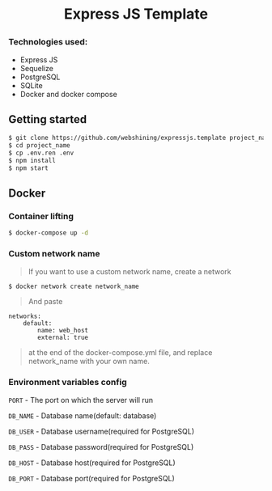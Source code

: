 # <p align="center">Express JS Template</p>
### Technologies used:
* Express JS
* Sequelize
* PostgreSQL
* SQLite
* Docker and docker compose

## Getting started
```bash
$ git clone https://github.com/webshining/expressjs.template project_name
$ cd project_name
$ cp .env.ren .env
$ npm install
$ npm start
```
## Docker
### Сontainer lifting
```bash
$ docker-compose up -d
```
### Custom network name
>If you want to use a custom network name, create a network

```bash
$ docker network create network_name
```

>And paste 
```
networks:
    default:
        name: web_host
        external: true
```
>at the end of the docker-compose.yml file, and replace network_name with your own name. 
### Environment variables config
`PORT` - The port on which the server will run

`DB_NAME` - Database name(default: database)

`DB_USER` - Database username(required for PostgreSQL)

`DB_PASS` - Database password(required for PostgreSQL)

`DB_HOST` - Database host(required for PostgreSQL)

`DB_PORT` - Database port(required for PostgreSQL)